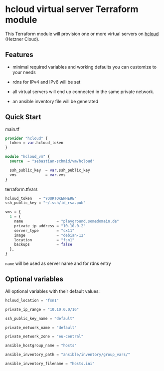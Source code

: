 # hcloud virtual server Terraform module

This Terraform module will provision one or more virtual servers on [hcloud](https://www.hetzner.com/de/cloud) (Hetzner Cloud).

## Features

- minimal required variables and working defaults you can customize to your needs

- rdns for IPv4 and IPv6 will be set

- all virtual servers will end up connected in the same private network.

- an ansible inventory file will be generated

## Quick Start

main.tf

```terraform
provider "hcloud" {
  token = var.hcloud_token
}

module "hcloud_vm" {
  source  = "sebastian-schmid/vm/hcloud"

  ssh_public_key  = var.ssh_public_key
  vms             = var.vms
}
```

terraform.tfvars

```terraform
hcloud_token   = "YOURTOKENHERE"
ssh_public_key = "~/.ssh/id_rsa.pub"

vms = {
  1 = {
    name               = "playground.somedomain.de"
    private_ip_address = "10.10.0.2"
    server_type        = "cx11"
    image              = "debian-12"
    location           = "fsn1"
    backups            = false
  },
}
```

`name` will be used as server name and for rdns entry

## Optional variables

All optional variables with their default values:

```terraform
hcloud_location = "fsn1"

private_ip_range = "10.10.0.0/16"

ssh_public_key_name = "default"

private_network_name = "default"

private_network_zone = "eu-central"

ansible_hostgroup_name = "hosts"

ansible_inventory_path = "ansible/inventory/group_vars/"

ansible_inventory_filename = "hosts.ini"
```
